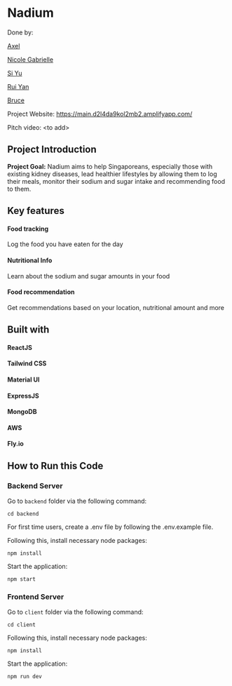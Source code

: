 # Nadium
Done by: 

[Axel](https://github.com/axeltanxl)

[Nicole Gabrielle](https://github.com/nicolegabriellet)

[Si Yu](https://github.com/swiifttay)

[Rui Yan](https://github.com/ang-rui-yan)

[Bruce](https://github.com/BruceWu2001)

Project Website: https://main.d2l4da9kol2mb2.amplifyapp.com/

Pitch video: \<to add\>

## Project Introduction

**Project Goal:** Nadium aims to help Singaporeans, especially those with existing kidney diseases, lead healthier lifestyles by allowing them to log their meals, monitor their sodium and sugar intake and recommending food to them.

## Key features ##

#### Food tracking
Log the food you have eaten for the day

#### Nutritional Info
Learn about the sodium and sugar amounts in your food

#### Food recommendation
Get recommendations based on your location, nutritional amount and more

## Built with

#### ReactJS
#### Tailwind CSS
#### Material UI
#### ExpressJS
#### MongoDB
#### AWS
#### Fly.io

 ## How to Run this Code

 ### Backend Server ###

Go to `backend` folder via the following command:

```
cd backend
```
For first time users, create a .env file by following the .env.example file. 

Following this, install necessary node packages:

```
npm install
```

Start the application:

```
npm start
```

### Frontend Server ###

Go to `client` folder via the following command:

```
cd client
```

Following this, install necessary node packages:

```
npm install
```

Start the application:

```
npm run dev
```




